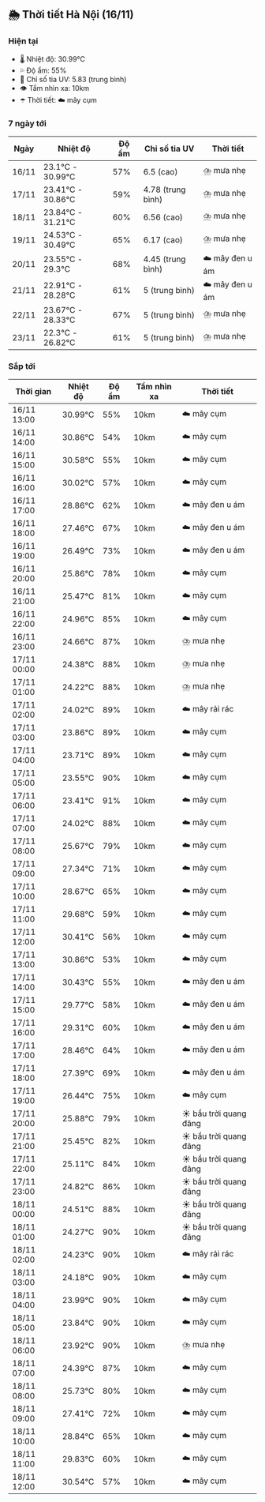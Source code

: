 ## 🌦️ Thời tiết Hà Nội (16/11)

### Hiện tại

- 🌡️ Nhiệt độ: 30.99℃
- 💦 Độ ẩm: 55%
- 🌟 Chỉ số tia UV: 5.83 (trung bình)
- 👁️ Tầm nhìn xa: 10km
- ☂️ Thời tiết: ☁️ mây cụm

### 7 ngày tới

| Ngày | Nhiệt độ | Độ ẩm | Chỉ số tia UV | Thời tiết |
| --- | --- | --- | --- | --- |
| 16/11 | 23.1℃ - 30.99℃ | 57% | 6.5 (cao) | ⛈️ mưa nhẹ |
| 17/11 | 23.41℃ - 30.86℃ | 59% | 4.78 (trung bình) | ⛈️ mưa nhẹ |
| 18/11 | 23.84℃ - 31.21℃ | 60% | 6.56 (cao) | ⛈️ mưa nhẹ |
| 19/11 | 24.53℃ - 30.49℃ | 65% | 6.17 (cao) | ⛈️ mưa nhẹ |
| 20/11 | 23.55℃ - 29.3℃ | 68% | 4.45 (trung bình) | ☁️ mây đen u ám |
| 21/11 | 22.91℃ - 28.28℃ | 61% | 5 (trung bình) | ☁️ mây đen u ám |
| 22/11 | 23.67℃ - 28.33℃ | 67% | 5 (trung bình) | ⛈️ mưa nhẹ |
| 23/11 | 22.3℃ - 26.82℃ | 61% | 5 (trung bình) | ⛈️ mưa nhẹ |

### Sắp tới

| Thời gian | Nhiệt độ | Độ ẩm | Tầm nhìn xa | Thời tiết |
| --- | --- | --- | --- | --- |
| 16/11 13:00 | 30.99℃ | 55% | 10km | ☁️ mây cụm |
| 16/11 14:00 | 30.86℃ | 54% | 10km | ☁️ mây cụm |
| 16/11 15:00 | 30.58℃ | 55% | 10km | ☁️ mây cụm |
| 16/11 16:00 | 30.02℃ | 57% | 10km | ☁️ mây cụm |
| 16/11 17:00 | 28.86℃ | 62% | 10km | ☁️ mây đen u ám |
| 16/11 18:00 | 27.46℃ | 67% | 10km | ☁️ mây đen u ám |
| 16/11 19:00 | 26.49℃ | 73% | 10km | ☁️ mây đen u ám |
| 16/11 20:00 | 25.86℃ | 78% | 10km | ☁️ mây cụm |
| 16/11 21:00 | 25.47℃ | 81% | 10km | ☁️ mây cụm |
| 16/11 22:00 | 24.96℃ | 85% | 10km | ☁️ mây cụm |
| 16/11 23:00 | 24.66℃ | 87% | 10km | ⛈️ mưa nhẹ |
| 17/11 00:00 | 24.38℃ | 88% | 10km | ⛈️ mưa nhẹ |
| 17/11 01:00 | 24.22℃ | 88% | 10km | ⛈️ mưa nhẹ |
| 17/11 02:00 | 24.02℃ | 89% | 10km | ☁️ mây rải rác |
| 17/11 03:00 | 23.86℃ | 89% | 10km | ☁️ mây cụm |
| 17/11 04:00 | 23.71℃ | 89% | 10km | ☁️ mây cụm |
| 17/11 05:00 | 23.55℃ | 90% | 10km | ☁️ mây cụm |
| 17/11 06:00 | 23.41℃ | 91% | 10km | ☁️ mây cụm |
| 17/11 07:00 | 24.02℃ | 88% | 10km | ☁️ mây cụm |
| 17/11 08:00 | 25.67℃ | 79% | 10km | ☁️ mây cụm |
| 17/11 09:00 | 27.34℃ | 71% | 10km | ☁️ mây cụm |
| 17/11 10:00 | 28.67℃ | 65% | 10km | ☁️ mây cụm |
| 17/11 11:00 | 29.68℃ | 59% | 10km | ☁️ mây cụm |
| 17/11 12:00 | 30.41℃ | 56% | 10km | ☁️ mây cụm |
| 17/11 13:00 | 30.86℃ | 53% | 10km | ☁️ mây cụm |
| 17/11 14:00 | 30.43℃ | 55% | 10km | ☁️ mây đen u ám |
| 17/11 15:00 | 29.77℃ | 58% | 10km | ☁️ mây đen u ám |
| 17/11 16:00 | 29.31℃ | 60% | 10km | ☁️ mây đen u ám |
| 17/11 17:00 | 28.46℃ | 64% | 10km | ☁️ mây đen u ám |
| 17/11 18:00 | 27.39℃ | 69% | 10km | ☁️ mây đen u ám |
| 17/11 19:00 | 26.44℃ | 75% | 10km | ☁️ mây cụm |
| 17/11 20:00 | 25.88℃ | 79% | 10km | ☀️ bầu trời quang đãng |
| 17/11 21:00 | 25.45℃ | 82% | 10km | ☀️ bầu trời quang đãng |
| 17/11 22:00 | 25.11℃ | 84% | 10km | ☀️ bầu trời quang đãng |
| 17/11 23:00 | 24.82℃ | 86% | 10km | ☀️ bầu trời quang đãng |
| 18/11 00:00 | 24.51℃ | 88% | 10km | ☀️ bầu trời quang đãng |
| 18/11 01:00 | 24.27℃ | 90% | 10km | ☀️ bầu trời quang đãng |
| 18/11 02:00 | 24.23℃ | 90% | 10km | ☁️ mây rải rác |
| 18/11 03:00 | 24.18℃ | 90% | 10km | ☁️ mây cụm |
| 18/11 04:00 | 23.99℃ | 90% | 10km | ☁️ mây cụm |
| 18/11 05:00 | 23.84℃ | 90% | 10km | ☁️ mây cụm |
| 18/11 06:00 | 23.92℃ | 90% | 10km | ⛈️ mưa nhẹ |
| 18/11 07:00 | 24.39℃ | 87% | 10km | ☁️ mây cụm |
| 18/11 08:00 | 25.73℃ | 80% | 10km | ☁️ mây cụm |
| 18/11 09:00 | 27.41℃ | 72% | 10km | ☁️ mây cụm |
| 18/11 10:00 | 28.84℃ | 65% | 10km | ☁️ mây cụm |
| 18/11 11:00 | 29.83℃ | 60% | 10km | ☁️ mây cụm |
| 18/11 12:00 | 30.54℃ | 57% | 10km | ☁️ mây cụm |
